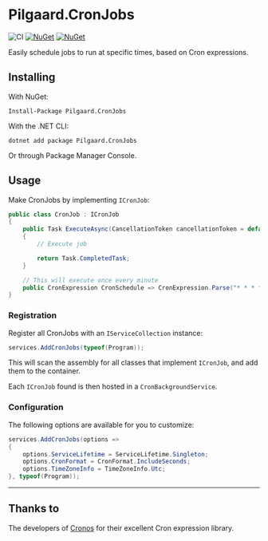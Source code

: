 # Pilgaard.CronJobs

![CI](https://github.com/NillerMedDild/Pilgaard.CronJobs/workflows/Release/badge.svg)
[![NuGet](https://img.shields.io/nuget/dt/pilgaard.cronjobs.svg)](https://www.nuget.org/packages/mediatr)
[![NuGet](https://img.shields.io/nuget/vpre/pilgaard.cronjobs.svg)](https://www.nuget.org/packages/mediatr)



Easily schedule jobs to run at specific times, based on Cron expressions.





## Installing

With NuGet:

    Install-Package Pilgaard.CronJobs

With the .NET CLI:

    dotnet add package Pilgaard.CronJobs

Or through Package Manager Console.





## Usage

Make CronJobs by implementing `ICronJob`:

```csharp
public class CronJob : ICronJob
{
    public Task ExecuteAsync(CancellationToken cancellationToken = default)
    {
        // Execute job

        return Task.CompletedTask;
    }

    // This will execute once every minute
    public CronExpression CronSchedule => CronExpression.Parse("* * * * *");
}
```





### Registration

Register all CronJobs with an `IServiceCollection` instance:

```csharp
services.AddCronJobs(typeof(Program));
```



This will scan the assembly for all classes that implement `ICronJob`, and add them to the container.

Each `ICronJob` found is then hosted in a `CronBackgroundService`.





### Configuration

The following options are available for you to customize:

```csharp
services.AddCronJobs(options =>
{
    options.ServiceLifetime = ServiceLifetime.Singleton;
    options.CronFormat = CronFormat.IncludeSeconds;
    options.TimeZoneInfo = TimeZoneInfo.Utc;
}, typeof(Program));
```



---



## Thanks to

The developers of [Cronos](https://github.com/HangfireIO/Cronos) for their excellent Cron expression library.
